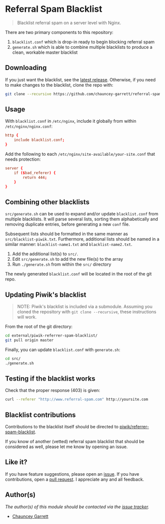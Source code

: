 # Referral Spam Blacklist

> Blacklist referral spam on a server level with Nginx.

There are two primary components to this repository:

1. `blacklist.conf` which is drop-in ready to begin blocking referral spam
2. `generate.sh` which is able to combine multiple blacklists to produce a clean, workable master blacklist

## Downloading

If you just want the blacklist, see the [latest release](https://github.com/chauncey-garrett/referral-spam-blacklist/releases). Otherwise, if you need to make changes to the blacklist, clone the repo with:

```sh
git clone --recursive https://github.com/chauncey-garrett/referral-spam-blacklist.git
```

## Usage

With `blacklist.conf` in `/etc/nginx`, include it globally from within `/etc/nginx/nginx.conf`:

```conf
http {
	include blacklist.conf;
}
```

Add the following to each `/etc/nginx/site-available/your-site.conf` that needs protection:

```conf
server {
	if ($bad_referer) {
		return 444;
	}
}
```

## Combining other blacklists

`src/generate.sh` can be used to expand and/or update `blacklist.conf` from multiple blacklists. It will parse several lists, sorting them alphabetically and removing duplicate entries, before generating a new `conf` file.

Subsequent lists should be formatted in the same manner as `src/blacklist-piwik.txt`. Furthermore, additional lists should be named in a similar manner: `blacklist-name1.txt` and `blacklist-name2.txt`.

1. Add the additional list(s) to `src/`.
2. Edit `src/generate.sh` to add the new file(s) to the array
3. Run `./generate.sh` from within the `src/` directory

The newly generated `blacklist.conf` will be located in the root of the git repo.

## Updating Piwik's blacklist

> NOTE: Piwik's blacklist is included via a submodule. Assuming you cloned the repository with `git clone --recursive`, these instructions will work.

From the root of the git directory:

```sh
cd external/piwik-referrer-spam-blacklist/
git pull origin master
```

Finally, you can update `blacklist.conf` with `generate.sh`:

```sh
cd src/
./generate.sh
```

## Testing if the blacklist works

Check that the proper response (403) is given:

```sh
curl --referer "http://www.referral-spam.com" http://yoursite.com
```

## Blacklist contributions

Contributions to the blacklist itself should be directed to [piwik/referrer-spam-blacklist](https://github.com/piwik/referrer-spam-blacklist).

If you know of another (vetted) referral spam blacklist that should be considered as well, please let me know by opening an issue.

## Like it?

If you have feature suggestions, please open an [issue](https://github.com/chauncey-garrett/referral-spam-blacklist/issues "chauncey-garrett/referral-spam-blacklist/issues"). If you have contributions, open a [pull request](https://github.com/chauncey-garrett/referral-spam-blacklist/pulls "chauncey-garrett/referral-spam-blacklist/pulls"). I appreciate any and all feedback.

## Author(s)

*The author(s) of this module should be contacted via the [issue tracker](https://github.com/chauncey-garrett/referral-spam-blacklist/issues "chauncey-garrett/referral-spam-blacklist/issues").*

  - [Chauncey Garrett](https://github.com/chauncey-garrett "chauncey-garrett")

